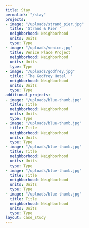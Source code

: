 ```yaml
---
title: Stay
permalink: "/stay"
projects:
- image: "/uploads/strand_pier.jpg"
  title: 'Strand & Pier '
  neighborhood: Neighborhood
  units: Units
  type: Type
- image: "/uploads/venice.jpg"
  title: Venice Place Project
  neighborhood: Neighborhood
  units: Units
  type: Type
- image: "/uploads/godfrey.jpg"
  title: 'The Godfrey Hotel  '
  neighborhood: Neighborhood
  units: Units
  type: Type
additional_projects:
- image: "/uploads/blue-thumb.jpg"
  title: Title
  neighborhood: Neighborhood
  units: Units
  type: Type
- image: "/uploads/blue-thumb.jpg"
  title: Title
  neighborhood: Neighborhood
  units: Units
  type: Type
- image: "/uploads/blue-thumb.jpg"
  title: Title
  neighborhood: Neighborhood
  units: Units
  type: Type
- image: "/uploads/blue-thumb.jpg"
  title: Title
  neighborhood: Neighborhood
  units: Units
  type: Type
- image: "/uploads/blue-thumb.jpg"
  title: Title
  neighborhood: Neighborhood
  units: Units
  type: Type
layout: case_study
---
```


